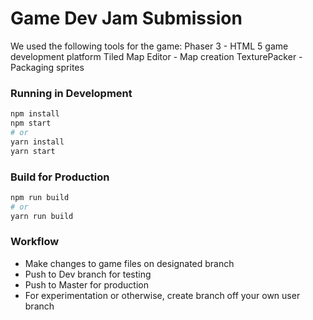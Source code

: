 # Game Dev Jam Submission

We used the following tools for the game: 
Phaser 3 - HTML 5 game development platform
Tiled Map Editor - Map creation
TexturePacker - Packaging sprites

### Running in Development

```bash
npm install
npm start
# or
yarn install
yarn start
```

### Build for Production

```bash
npm run build
# or
yarn run build
```

### Workflow

- Make changes to game files on designated branch
- Push to Dev branch for testing
- Push to Master for production
- For experimentation or otherwise, create branch off your own user branch
